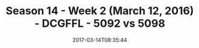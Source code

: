---
title: Season 14 - Week 2 (March 12, 2016) - DCGFFL - 5092 vs 5098
teams_score:
- team: 5092
  score: 12
- team: 5098
  score: 35
mvp: Jared Lucas, Vinnie DeRight
game-ball: Mike Weir, RJ Martin
sportsperson: ''
season: 14
week: 2
date: '2017-03-14T08:35:44'
pageid: season-14-week-2-march-12-2016-5092-vs-5098
---